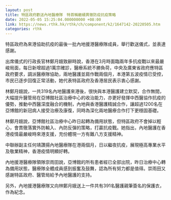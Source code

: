 ```yaml
---
layout: post
title: 特區政府歡送內地醫療隊　特首稱繼續貫徹防疫抗疫策略
date: 2022-05-05 15:25:04.000000000 +08:00
link: https://news.rthk.hk/rthk/ch/component/k2/1647142-20220505.htm
categories: rthk
---
```


特區政府為來港協助抗疫的最後一批內地援港醫療隊成員，舉行歡送儀式，並表達感謝。

出席儀式的行政長官林鄭月娥致辭時說，香港在3月時面臨兩年多抗疫戰以來最嚴峻局面，每日新增超過1萬宗確診，醫療系統不勝負荷，中央及廣東省政府應特區政府要求，調派醫療隊協助，兩地醫護並肩作戰兩個月，本港第五波疫情已受控，市民已逐步回復正常活動，她代表特區政府及香港居民表示衷心感謝。

林鄭月娥說，一共319名內地醫護來港後，很快與本港醫護建立默契，合作無間，大幅提升醫管局在亞博館社區治療中心的收治能力，亦更好發揮中西醫協作抗疫的優勢，推動中西醫深度融合的機制，內地與香港醫護精誠合作，讓超過1200名在亞博館的新冠病人接受治療及康復，同時為深化兩地醫療合作打下更穩固基礎。

林鄭月娥說，亞博館社區治療中心昨日起轉為備用狀態，但特區政府不會掉以輕心，會貫徹落實外防輸入、內防反彈的策略，打贏抗疫戰。她指出，內地醫護在香港疫情最嚴峻時來港支援，充份體現一方有難八方支援精神。

中聯辦副主任何靖讚揚內地醫療隊在港兩個月，日以繼夜抗疫，展現極高專業水平及敬業精神，香港疫情明顯好轉。

內地援港醫療隊領隊崇雨田說，亞博館的所有患者經已全部出院，昨日治療中心轉為備用狀態，醫療隊全體成員感到振奮及鼓舞，認為所有努力都是值得。崇雨田又感謝特區政府、醫管局給予內地醫護的支持。

另外，內地援港醫療隊又向林鄭月娥送上一件共有391名醫護親筆簽名的保護衣，作為紀念。
